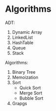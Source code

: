 # Algorithms

ADT:
1) Dynamic Array
2) LinkedList
3) HashTable
4) Queue
5) Stack

Algorithms:
1) Binary Tree
2) Memoization
3) Sort 
   - Quick Sort
   - Merge Sort
   - Bubble Sort
4) Grapgs
